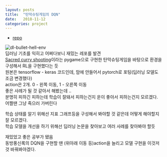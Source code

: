 ```yaml
---
layout: posts
title:  "탄막슈팅게임의 DQN"
date:   2018-11-12
categories: project
---
```

- [repo](https://github.com/actumn/deep-learning-bullet-hell-environment)  
  
![dl-bullet-hell-env](https://user-images.githubusercontent.com/12994698/48325149-9334ae00-e677-11e8-92f6-40aa290d591a.PNG)  
딥러닝 기초를 익히고 어쩌다보니 재밌는 레포를 발견  
[Sacred curry shooting](https://www.pygame.org/project/937)이라는 pygame으로 구현한 탄막슈팅게임을 바탕으로 환경을 구성해서 RL을 구현했다는 듯  
원본은 tensorflow - keras 코드인데, 맘에 안들어서 pytorch로 포팅(딥러닝 모델도 조금 변경했다)  
action은 2개. 0 - 왼쪽 이동, 1 - 오른쪽 이동  
좋은 사례가 될 것 같아서 해봤는데 ..  
분명히 피하긴 피하는데 학습이 잘돼서 피하는건지 운이 좋아서 피하는건지 모르겠다.  
어쩔땐 그냥 죽으러 가버린다  
  
학습 상태를 알기 위해선 지표 그래프등을 구성해서 봐야할 것 같은데 어떻게 해야할지 잘 모르겠다.  
학습 모델을 개선을 하기 위해선 딥러닝 논문을 찾아보고 여러 사례를 찾아봐야 할듯  
  
재밌었고 좋은 공부가 됐음  
동방풍신록의 DQN을 구현할 땐 (위아래 이동 등)action을 늘리고 모델 구현을 이것저것 바꿔봐야겠다.  
